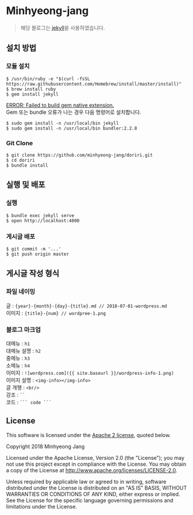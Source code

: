 # Minhyeong-jang

> 해당 블로그는 [jekyll](https://jekyllrb.com/)을 사용하였습니다.

## 설치 방법

### 모듈 설치

```console
$ /usr/bin/ruby -e "$(curl -fsSL https://raw.githubusercontent.com/Homebrew/install/master/install)"
$ brew install ruby
$ gem install jekyll
```

[ERROR: Failed to build gem native extension.](https://stackoverflow.com/questions/20559255/error-while-installing-json-gem-mkmf-rb-cant-find-header-files-for-ruby)  
Gem 또는 bundle 오류가 나는 경우 다음 명령어로 설치합니다.

```
$ sudo gem install -n /usr/local/bin jekyll
$ sudo gem install -n /usr/local/bin bundler:2.2.8
```

### Git Clone

```console
$ git clone https://github.com/minhyeong-jang/doriri.git
$ cd doriri
$ bundle install
```

## 실행 및 배포

### 실행

```
$ bundle exec jekyll serve
$ open http://localhost:4000
```

### 게시글 배포

```
$ git commit -m '...'
$ git push origin master
```

## 게시글 작성 형식

### 파일 네이밍

글 : `{year}-{month}-{day}-{title}.md // 2018-07-01-wordpress.md`<br/>
이미지 : `{title}-{num} // wordpree-1.png`<br/>

### 블로그 마크업

대메뉴 : `h1`<br/>
대메뉴 설명 : `h2`<br/>
중메뉴 : `h3`<br/>
소메뉴 : `h4`<br/>
이미지 : `![wordpress.com]({{ site.baseurl }}/wordpress-info-1.png)`<br/>
이미지 설명 : `<img-info></img-info>`<br/>
글 개행 : `<br/>`<br/>
강조 : ` `` `<br/>
코드 : ` ``` code ``` `

## License

This software is licensed under the [Apache 2 license](LICENSE.txt), quoted below.

Copyright 2018 Minhyeong Jang

Licensed under the Apache License, Version 2.0 (the "License"); you may not use this project except in compliance with the License. You may obtain a copy of the License at http://www.apache.org/licenses/LICENSE-2.0.

Unless required by applicable law or agreed to in writing, software distributed under the License is distributed on an "AS IS" BASIS, WITHOUT WARRANTIES OR CONDITIONS OF ANY KIND, either express or implied. See the License for the specific language governing permissions and limitations under the License.
